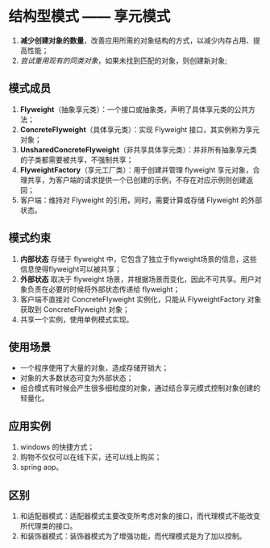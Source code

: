 # 结构型模式 —— 享元模式

1. **减少创建对象的数量**，改善应用所需的对象结构的方式，以减少内存占用、提高性能；
2. *尝试重用现有的同类对象*，如果未找到匹配的对象，则创建新对象;

## 模式成员

1. **Flyweight**（抽象享元类）：一个接口或抽象类，声明了具体享元类的公共方法；
2. **ConcreteFlyweight**（具体享元类）：实现 Flyweight 接口，其实例称为享元对象；
3. **UnsharedConcreteFlyweight**（非共享具体享元类）：并非所有抽象享元类的子类都需要被共享，不强制共享；
4. **FlyweightFactory**（享元工厂类）：用于创建并管理 flyweight 享元对象，合理共享，为客户端的请求提供一个已创建的示例，不存在对应示例则创建返回；
5. 客户端：维持对 Flyweight 的引用，同时，需要计算或存储 Flyweight 的外部状态。

## 模式约束

1. **内部状态** 存储于 flyweight 中，它包含了独立于flyweight场景的信息，这些信息使得flyweight可以被共享；
2. **外部状态** 取决于 flyweight 场景，并根据场景而变化，因此不可共享。用户对象负责在必要的时候将外部状态传递给 flyweight；
3. 客户端不直接对 ConcreteFlyweight 实例化，只能从 FlyweightFactory 对象获取到 ConcreteFlyweight 对象；
4. 共享一个实例，使用单例模式实现。

## 使用场景

- 一个程序使用了大量的对象，造成存储开销大；
- 对象的大多数状态可变为外部状态；
- 组合模式有时候会产生很多细粒度的对象，通过结合享元模式控制对象创建的轻量化。

## 应用实例

1. windows 的快捷方式；
2. 购物不仅仅可以在线下买，还可以线上购买；
3. spring aop。

## 区别

1. 和适配器模式：适配器模式主要改变所考虑对象的接口，而代理模式不能改变所代理类的接口。 
2. 和装饰器模式：装饰器模式为了增强功能，而代理模式是为了加以控制。



